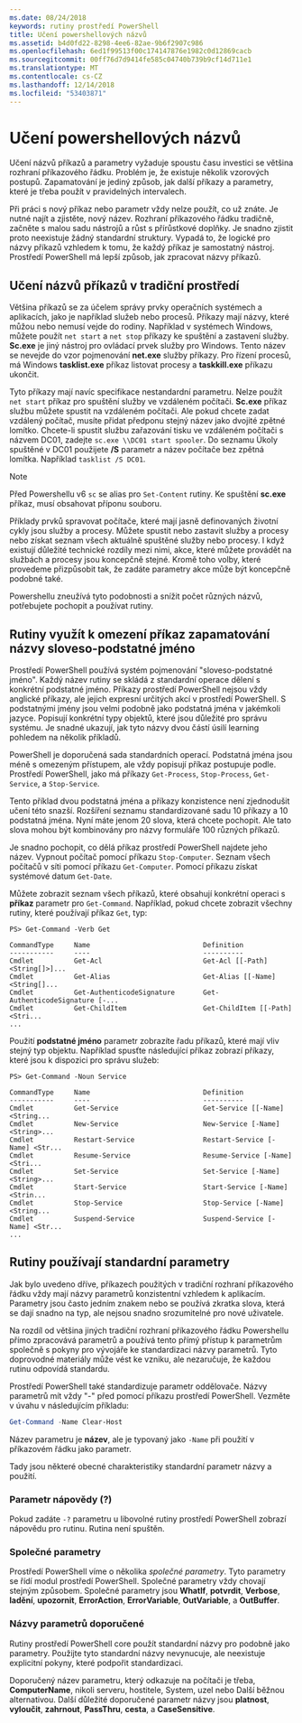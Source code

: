 ```yaml
---
ms.date: 08/24/2018
keywords: rutiny prostředí PowerShell
title: Učení powershellových názvů
ms.assetid: b4d0fd22-8298-4ee6-82ae-9b6f2907c986
ms.openlocfilehash: 6ed1f99513f00c174147876e1982c0d12869cacb
ms.sourcegitcommit: 00ff76d7d9414fe585c04740b739b9cf14d711e1
ms.translationtype: MT
ms.contentlocale: cs-CZ
ms.lasthandoff: 12/14/2018
ms.locfileid: "53403871"
---
```

# <a name="learning-powershell-names"></a>Učení powershellových názvů

Učení názvů příkazů a parametry vyžaduje spoustu času investici se většina rozhraní příkazového řádku. Problém je, že existuje několik vzorových postupů. Zapamatování je jediný způsob, jak další příkazy a parametry, které je třeba použít v pravidelných intervalech.

Při práci s nový příkaz nebo parametr vždy nelze použít, co už znáte. Je nutné najít a zjistěte, nový název. Rozhraní příkazového řádku tradičně, začněte s malou sadu nástrojů a růst s přírůstkové doplňky. Je snadno zjistit proto neexistuje žádný standardní struktury.
Vypadá to, že logické pro názvy příkazů vzhledem k tomu, že každý příkaz je samostatný nástroj. Prostředí PowerShell má lepší způsob, jak zpracovat názvy příkazů.

## <a name="learning-command-names-in-traditional-shells"></a>Učení názvů příkazů v tradiční prostředí

Většina příkazů se za účelem správy prvky operačních systémech a aplikacích, jako je například služeb nebo procesů. Příkazy mají názvy, které můžou nebo nemusí vejde do rodiny. Například v systémech Windows, můžete použít `net start` a `net stop` příkazy ke spuštění a zastavení služby. **Sc.exe** je jiný nástroj pro ovládací prvek služby pro Windows. Tento název se nevejde do vzor pojmenování **net.exe** služby příkazy. Pro řízení procesů, má Windows **tasklist.exe** příkaz listovat procesy a **taskkill.exe** příkazu ukončit.

Tyto příkazy mají navíc specifikace nestandardní parametru. Nelze použít `net start` příkaz pro spuštění služby ve vzdáleném počítači. **Sc.exe** příkaz službu můžete spustit na vzdáleném počítači. Ale pokud chcete zadat vzdálený počítač, musíte přidat předponu stejný název jako dvojité zpětné lomítko. Chcete-li spustit službu zařazování tisku ve vzdáleném počítači s názvem DC01, zadejte `sc.exe \\DC01 start spooler`.
Do seznamu Úkoly spuštěné v DC01 použijete **/S** parametr a název počítače bez zpětná lomítka. Například `tasklist /S DC01`.

> [!NOTE]
> Před Powershellu v6 `sc` se alias pro `Set-Content` rutiny. Ke spuštění **sc.exe** příkaz, musí obsahovat příponu souboru.

Příklady prvků spravovat počítače, které mají jasně definovaných životní cykly jsou služby a procesy. Můžete spustit nebo zastavit služby a procesy nebo získat seznam všech aktuálně spuštěné služby nebo procesy. I když existují důležité technické rozdíly mezi nimi, akce, které můžete provádět na službách a procesy jsou koncepčně stejné. Kromě toho volby, které provedeme přizpůsobit tak, že zadáte parametry akce může být koncepčně podobné také.

Powershellu zneužívá tyto podobnosti a snížit počet různých názvů, potřebujete pochopit a používat rutiny.

## <a name="cmdlets-use-verb-noun-names-to-reduce-command-memorization"></a>Rutiny využít k omezení příkaz zapamatování názvy sloveso-podstatné jméno

Prostředí PowerShell používá systém pojmenování "sloveso-podstatné jméno". Každý název rutiny se skládá z standardní operace dělení s konkrétní podstatné jméno. Příkazy prostředí PowerShell nejsou vždy anglické příkazy, ale jejich expresní určitých akcí v prostředí PowerShell. S podstatnými jmény jsou velmi podobně jako podstatná jména v jakémkoli jazyce. Popisují konkrétní typy objektů, které jsou důležité pro správu systému. Je snadné ukazují, jak tyto názvy dvou částí úsilí learning pohledem na několik příkladů.

PowerShell je doporučená sada standardních operací. Podstatná jména jsou méně s omezeným přístupem, ale vždy popisují příkaz postupuje podle. Prostředí PowerShell, jako má příkazy `Get-Process`, `Stop-Process`, `Get-Service`, a `Stop-Service`.

Tento příklad dvou podstatná jména a příkazy konzistence není zjednodušit učení této snazší. Rozšíření seznamu standardizované sadu 10 příkazy a 10 podstatná jména. Nyní máte jenom 20 slova, která chcete pochopit.
Ale tato slova mohou být kombinovány pro názvy formuláře 100 různých příkazů.

Je snadno pochopit, co dělá příkaz prostředí PowerShell najdete jeho název. Vypnout počítač pomocí příkazu `Stop-Computer`. Seznam všech počítačů v síti pomocí příkazu `Get-Computer`. Pomocí příkazu získat systémové datum `Get-Date`.

Můžete zobrazit seznam všech příkazů, které obsahují konkrétní operaci s **příkaz** parametr pro `Get-Command`. Například, pokud chcete zobrazit všechny rutiny, které používají příkaz `Get`, typ:

```
PS> Get-Command -Verb Get

CommandType     Name                            Definition
-----------     ----                            ----------
Cmdlet          Get-Acl                         Get-Acl [[-Path] <String[]>]...
Cmdlet          Get-Alias                       Get-Alias [[-Name] <String[]...
Cmdlet          Get-AuthenticodeSignature       Get-AuthenticodeSignature [-...
Cmdlet          Get-ChildItem                   Get-ChildItem [[-Path] <Stri...
...
```

Použití **podstatné jméno** parametr zobrazíte řadu příkazů, které mají vliv stejný typ objektu. Například spusťte následující příkaz zobrazí příkazy, které jsou k dispozici pro správu služeb:

```
PS> Get-Command -Noun Service

CommandType     Name                            Definition
-----------     ----                            ----------
Cmdlet          Get-Service                     Get-Service [[-Name] <String...
Cmdlet          New-Service                     New-Service [-Name] <String>...
Cmdlet          Restart-Service                 Restart-Service [-Name] <Str...
Cmdlet          Resume-Service                  Resume-Service [-Name] <Stri...
Cmdlet          Set-Service                     Set-Service [-Name] <String>...
Cmdlet          Start-Service                   Start-Service [-Name] <Strin...
Cmdlet          Stop-Service                    Stop-Service [-Name] <String...
Cmdlet          Suspend-Service                 Suspend-Service [-Name] <Str...
...
```

## <a name="cmdlets-use-standard-parameters"></a>Rutiny používají standardní parametry

Jak bylo uvedeno dříve, příkazech použitých v tradiční rozhraní příkazového řádku vždy mají názvy parametrů konzistentní vzhledem k aplikacím. Parametry jsou často jedním znakem nebo se používá zkratka slova, která se dají snadno na typ, ale nejsou snadno srozumitelné pro nové uživatele.

Na rozdíl od většina jiných tradiční rozhraní příkazového řádku Powershellu přímo zpracovává parametrů a používá tento přímý přístup k parametrům společně s pokyny pro vývojáře ke standardizaci názvy parametrů. Tyto doprovodné materiály může vést ke vzniku, ale nezaručuje, že každou rutinu odpovídá standardu.

Prostředí PowerShell také standardizuje parametr oddělovače. Názvy parametrů mít vždy "-" před pomocí příkazu prostředí PowerShell. Vezměte v úvahu v následujícím příkladu:

```powershell
Get-Command -Name Clear-Host
```

Název parametru je **název**, ale je typovaný jako `-Name` při použití v příkazovém řádku jako parametr.

Tady jsou některé obecné charakteristiky standardní parametr názvy a použití.

### <a name="the-help-parameter-"></a>Parametr nápovědy (?)

Pokud zadáte `-?` parametru u libovolné rutiny prostředí PowerShell zobrazí nápovědu pro rutinu.
Rutina není spuštěn.

### <a name="common-parameters"></a>Společné parametry

Prostředí PowerShell víme o několika *společné parametry*. Tyto parametry se řídí modul prostředí PowerShell. Společné parametry vždy chovají stejným způsobem. Společné parametry jsou **WhatIf**, **potvrdit**, **Verbose**, **ladění**, **upozornit**, **ErrorAction**, **ErrorVariable**, **OutVariable**, a **OutBuffer**.

### <a name="recommended-parameter-names"></a>Názvy parametrů doporučené

Rutiny prostředí PowerShell core použít standardní názvy pro podobně jako parametry. Použijte tyto standardní názvy nevynucuje, ale neexistuje explicitní pokyny, které podpořit standardizaci.

Doporučený název parametru, který odkazuje na počítači je třeba, **ComputerName**, nikoli serveru, hostitele, System, uzel nebo Další běžnou alternativou. Další důležité doporučené parametr názvy jsou **platnost**, **vyloučit**, **zahrnout**, **PassThru**, **cesta**, a **CaseSensitive**.
